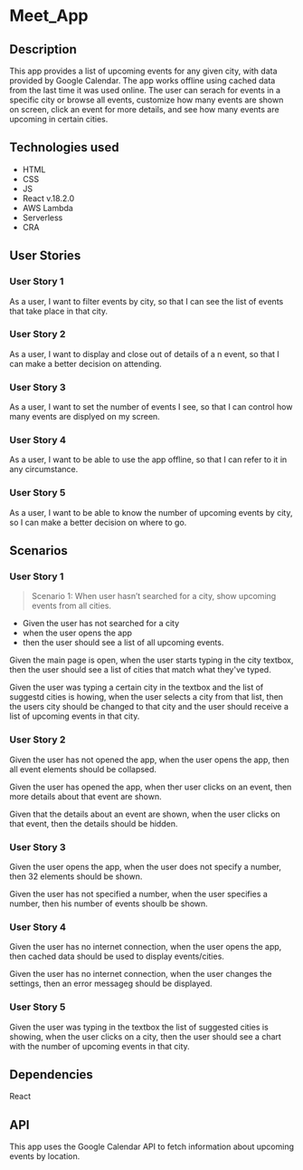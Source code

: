 # Meet_App

## Description
This app provides a list of upcoming events for any given city, with data provided by Google Calendar. The app works offline using cached data from the last time it was used online. The user can serach for events in a specific city or browse all events, customize how many events are shown on screen, click an event for more details, and see how many events are upcoming in certain cities.

## Technologies used
- HTML
- CSS
- JS
- React v.18.2.0
- AWS Lambda
- Serverless
- CRA

## User Stories

### User Story 1 
As a user, I want to filter events by city, so that I can see the list of events that take place in that city.
### User Story 2
As a user, I want to display and close out of details of a n event, so that I can make a better decision on attending.
### User Story 3
As a user, I want to set the number of events I see, so that I can control how many events are displyed on my screen.
### User Story 4
As a user, I want to be able to use the app offline, so that I can refer to it in any circumstance.
### User Story 5
As a user, I want to be able to know the number of upcoming events by city, so I can make a better decision on where to go.

## Scenarios
### User Story 1
> Scenario 1: When user hasn’t searched for a city, show upcoming events from all cities.
- Given the user has not searched for a city
- when the user opens the app
- then the user should see a list of all upcoming events.

Given the main page is open, when the user starts typing in the city textbox, then the user should see a list of cities that match what they've typed.

Given the user was typing a certain city in the textbox and the list of suggestd cities is howing, when the user selects a city from that list, then the users city should be changed to that city and the user should receive a list of upcoming events in that city.

### User Story 2
Given the user has not opened the app, when the user opens the app, then all event elements should be collapsed.

Given the user has opened the app, when ther user clicks on an event, then more details about that event are shown.

Given that the details about an event are shown, when the user clicks on that event, then the details should be hidden.

### User Story 3
Given the user opens the app, when the user does not specify a number, then 32 elements should be shown.

Given the user has not specified a number, when the user specifies a number, then his number of events shoulb be shown.

### User Story 4
Given the user has no internet connection, when the user opens the app, then cached data should be used to display events/cities.

Given the user has no internet connection, when the user changes the settings, then an error messageg should be displayed.

### User Story 5
Given the user was typing in the textbox the list of suggested cities is showing, when the user clicks on a city, then the user should see a chart with the number of upcoming events in that city.

## Dependencies

React

## API
This app uses the Google Calendar API to fetch information about upcoming events by location.




